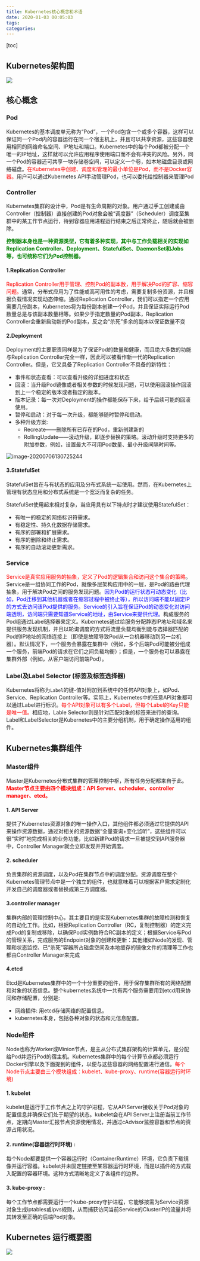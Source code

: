 ```yaml
---
title: Kubernetes核心概念和术语
date: 2020-01-03 00:05:03
tags:
categories:
---
```


[toc]

## Kubernetes架构图

![](https://gitee.com/QingHui/picGo-img-bed/raw/master/img/k8s架构图.jpg)

## 核心概念

### Pod
Kubernetes的基本调度单元称为“Pod”，一个Pod包含一个或多个容器，这样可以保证同一个Pod内的容器运行在同一个宿主机上，并且可以共享资源，这些容器使用相同的网络命名空间、IP地址和端口。Kubernetes中的每个Pod都被分配一个唯一的IP地址，这样就可以允许应用程序使用端口而不会有冲突的风险。另外，同一个Pod的容器还可共享一块存储卷空间，可以定义一个卷，如本地磁盘目录或网络磁盘。<font color=red>在Kubernetes中创建、调度和管理的最小单位是Pod，而不是Docker容器。</font>用户可以通过Kubernetes API手动管理Pod，也可以委托给控制器来管理Pod

### Controller

Kubernetes集群的设计中，Pod是有生命周期的对象。用户通过手工创建或由Controller（控制器）直接创建的Pod对象会被“调度器”（Scheduler）调度至集群中的某工作节点运行，待到容器应用进程运行结束之后正常终止，随后就会被删除。

<font color=green >**控制器本身也是一种资源类型，它有着多种实现，其中与工作负载相关的实现如Replication Controller、Deployment、StatefulSet、DaemonSet和Jobs等，也可统称它们为Pod控制器。**</font>

#### 1.Replication Controller

<font color=red>Replication Controller用于管理、控制Pod的副本数，用于解决Pod的扩容、缩容问题。</font>通常，分布式应用为了性能或高可用性的考虑，需要复制多份资源，并且根据负载情况实现动态伸缩。通过Replication Controller，我们可以指定一个应用需要几份副本，Kubernetes将为每份副本创建一个Pod，并且保证实际运行Pod数量总是与该副本数量相等。如果少于指定数量的Pod副本，Replication Controller会重新启动新的Pod副本，反之会“杀死”多余的副本以保证数量不变

#### 2.Deployment

Deployment的主要职责同样是为了保证Pod的数量和健康，而且绝大多数的功能与Replication Controller完全一样，因此可以被看作新一代的Replication Controller。但是，它又具备了Replication Controller不具备的新特性：

- 事件和状态查看：可以查看升级的详细进度和状态
- 回滚：当升级Pod镜像或者相关参数的时候发现问题，可以使用回滚操作回滚到上一个稳定的版本或者指定的版本。
- 版本记录：每一次对Deployment的操作都能保存下来，给予后续可能的回滚使用。
- 暂停和启动：对于每一次升级，都能够随时暂停和启动。
- 多种升级方案: 
  -  Recreate——删除所有已存在的Pod，重新创建新的
  - RollingUpdate——滚动升级，即逐步替换的策略。滚动升级时支持更多的附加参数，例如，设置最大不可用Pod数量、最小升级间隔时间等。

![image-20200706130725244](https://gitee.com/QingHui/picGo-img-bed/raw/master/img/image-20200706130725244.png)

#### 3.StatefulSet

StatefulSet旨在与有状态的应用及分布式系统一起使用。然而，在Kubernetes上管理有状态应用和分布式系统是一个宽泛而复杂的任务。

StatefulSet使用起来相对复杂，当应用具有以下特点时才建议使用StatefulSet：

 - 有唯一的稳定的网络标识符需求。
 - 有稳定性、持久化数据存储需求。
 - 有序的部署和扩展需求。
 - 有序的删除和终止需求。
 - 有序的自动滚动更新需求。

### Service
<font color=red>Service是真实应用服务的抽象，定义了Pod的逻辑集合和访问这个集合的策略</font>。Service是一组协同工作的Pod，就像多层架构应用中的一层，是Pod的路由代理抽象，用于解决Pod之间的服务发现问题。<font color=blue>因为Pod的运行状态可动态变化（比如，Pod迁移到其他机器或者在缩容过程中被终止等），所以访问端不能以固定IP的方式去访问该Pod提供的服务。Service的引入旨在保证Pod的动态变化对访问端透明，访问端只需要知道Service的地址，由Service来提供代理。</font>构成服务的Pod组通过Label选择器来定义。Kubernetes通过给服务分配静态IP地址和域名来提供服务发现机制，并且以轮询调度的方式将流量负载均衡到能与选择器匹配的Pod的IP地址的网络连接上（即使是故障导致Pod从一台机器移动到另一台机器）。默认情况下，一个服务会暴露在集群中（例如，多个后端Pod可能被分组成一个服务，前端Pod的请求在它们之间负载均衡）；但是，一个服务也可以暴露在集群外部（例如，从客户端访问前端Pod）。

### Label及Label Selector (标签及标签选择器)

Kubernetes将称为`Label`的键-值对附加到系统中的任何API对象上，如Pod、Service、Replication Controller等。实际上，Kubernetes中的任意API对象都可以通过Label进行标识。<font color=red>每个API对象可以有多个Label，但每个Label的Key只能是唯一值。</font>相应地，Lable Selector则是针对匹配对象的标签来进行的查询。Label和LabelSelector是Kubernetes中的主要分组机制，用于确定操作适用的组件。



## Kubernetes集群组件

### Master组件

Master是Kubernetes分布式集群的管理控制中枢，所有任务分配都来自于此。<font color=red> **Master节点主要由四个模块组成：API Server、scheduler、controller manager、etcd。** </font>

#### 1. API Server

提供了Kubernetes资源对象的唯一操作入口，其他组件都必须通过它提供的API来操作资源数据，通过对相关的资源数据“全量查询+变化监听”，这些组件可以很“实时”地完成相关的业务功能，比如新建Pod的请求一旦被提交到API服务器中，Controller Manager就会立即发现并开始调度。

#### 2. scheduler

负责集群的资源调度，以及Pod在集群节点中的调度分配。资源调度在整个Kubernetes管理节点中是一个独立的组件，也就意味着可以根据客户需求定制化开发自己的调度器或者替换成第三方调度器。

#### 3.controller manager

集群内部的管理控制中心，其主要目的是实现Kubernetes集群的故障检测和恢复的自动化工作。比如，根据Replication Controller（RC，复制控制器）的定义完成Pod的复制或移除，以确保Pod实例数符合RC副本的定义；根据Service与Pod的管理关系，完成服务的Endpoint对象的创建和更新：其他诸如Node的发现、管理和状态监控、已“杀死”容器所占磁盘空间及本地缓存的镜像文件的清理等工作也都由Controller Manager来完成

#### 4.etcd

Etcd是Kubernetes集群中的一个十分重要的组件，用于保存集群所有的网络配置和对象的状态信息。整个kubernetes系统中一共有两个服务需要用到etcd用来协同和存储配置，分别是:

- 网络插件: 用etcd存储网络的配置信息。
- kubernetes本身，包括各种对象的状态和元信息配置。

### Node组件
Node也称为Worker或Minion节点，是主从分布式集群架构的计算单元，是分配给Pod并运行Pod的宿主机。Kubernetes集群中的每个计算节点都必须运行Docker引擎以及下面提到的组件，以便与这些容器的网络配置进行通信。<font color=red>每个Node节点主要由三个模块组成：kubelet、kube-proxy、runtime(容器运行时环境)</font>



#### 1. kubelet

kubelet是运行于工作节点之上的守护进程，它从APIServer接收关于Pod对象的配置信息并确保它们处于期望的状态。kubelet会在API Server上注册当前工作节点，定期向Master汇报节点资源使用情况，并通过cAdvisor监控容器和节点的资源占用状况。
#### 2. runtime(容器运行时环境) :
每个Node都要提供一个容器运行时（ContainerRuntime）环境，它负责下载镜像并运行容器。kubelet并未固定链接至某容器运行时环境，而是以插件的方式载入配置的容器环境。这种方式清晰地定义了各组件的边界。
#### 3. kube-proxy :
每个工作节点都需要运行一个kube-proxy守护进程，它能够按需为Service资源对象生成iptables或ipvs规则，从而捕获访问当前Service的ClusterIP的流量并将其转发至正确的后端Pod对象。



## Kubernetes 运行概要图

![](https://gitee.com/QingHui/picGo-img-bed/raw/master/img/3511337-15e18b42c884866a.png)